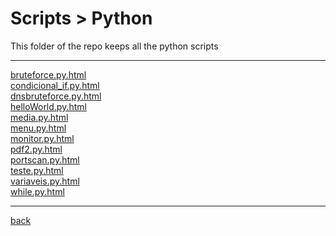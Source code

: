 # Scripts > Python
This folder of the repo keeps all the python scripts

---------------------------
[bruteforce.py.html](bruteforce.py.html)<br>
[condicional_if.py.html](condicional_if.py.html)<br>
[dnsbruteforce.py.html](dnsbruteforce.py.html)<br>
[helloWorld.py.html](helloWorld.py.html)<br>
[media.py.html](media.py.html)<br>
[menu.py.html](menu.py.html)<br>
[monitor.py.html](monitor.py.html)<br>
[pdf2.py.html](pdf2.py.html)<br>
[portscan.py.html](portscan.py.html)<br>
[teste.py.html](teste.py.html)<br>
[variaveis.py.html](variaveis.py.html)<br>
[while.py.html](while.py.html)<br>

---------------------------

[back](../)
